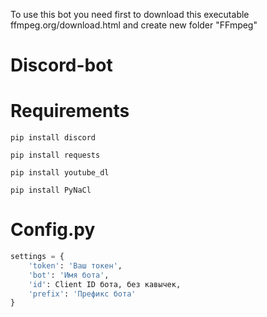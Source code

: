 To use this bot you need first to download this executable ffmpeg.org/download.html and create new folder "FFmpeg"

# Discord-bot

# Requirements
```no-highlight
pip install discord
```

```no-highlight
pip install requests 
```

```no-highlight
pip install youtube_dl
```

```no-highlight
pip install PyNaCl
```
# Config.py

```Python
settings = {
    'token': 'Ваш токен',
    'bot': 'Имя бота',
    'id': Client ID бота, без кавычек,
    'prefix': 'Префикс бота'
}
```
